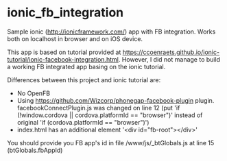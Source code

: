 # ionic_fb_integration
Sample ionic (http://ionicframework.com/) app with FB integration. Works both on localhost in browser and on iOS device.

This app is based on tutorial provided at https://ccoenraets.github.io/ionic-tutorial/ionic-facebook-integration.html. However, I did not manage to build a working FB integrated app basing on the ionic tutorial. 

Differences between this project and ionic tutorial are:
* No OpenFB
* Using https://github.com/Wizcorp/phonegap-facebook-plugin plugin. facebookConnectPlugin.js was changed on line 12 
(put 'if (!window.cordova || cordova.platformId == "browser")' 
instead of original 
'if (cordova.platformId == "browser")')
* index.html has an additional element '\<div id="fb-root">\</div>'

You should provide you FB app's id in file /www/js/_btGlobals.js at line 15 (btGlobals.fbAppId)
